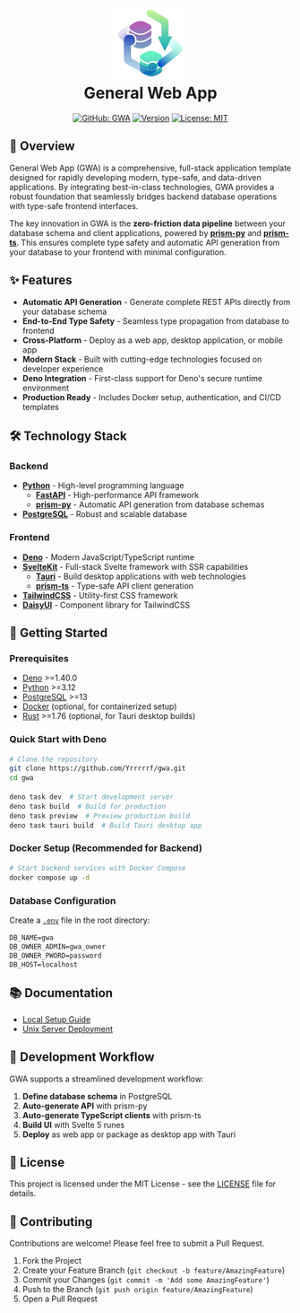 <h1 align="center">
  <img src="./resources/img/gwa-no-bg.png" alt="General Web App Icon" width="128" height="128" description="Some atom that represents the app (like the most basic element of some complex system)">
  <div align="center">General Web App</div>
</h1>

<div align="center">

[![GitHub: GWA](https://img.shields.io/badge/GitHub-GWA-181717?logo=github)](https://github.com/Yrrrrrf/gwa)
[![Version](https://img.shields.io/badge/version-0.1.0-blue.svg)](https://github.com/Yrrrrrf/gwa/releases/tag/v0.1.0)
[![License: MIT](https://img.shields.io/badge/License-MIT-yellow.svg)](https://choosealicense.com/licenses/mit/)

</div>

## 🚀 Overview

General Web App (GWA) is a comprehensive, full-stack application template
designed for rapidly developing modern, type-safe, and data-driven applications.
By integrating best-in-class technologies, GWA provides a robust foundation that
seamlessly bridges backend database operations with type-safe frontend
interfaces.

The key innovation in GWA is the **zero-friction data pipeline** between your
database schema and client applications, powered by
[**prism-py**](https://github.com/Yrrrrrf/prism-py) and
[**prism-ts**](https://jsr.io/@yrrrrrf/prism-ts). This ensures complete type
safety and automatic API generation from your database to your frontend with
minimal configuration.

## ✨ Features

- **Automatic API Generation** - Generate complete REST APIs directly from your
  database schema
- **End-to-End Type Safety** - Seamless type propagation from database to
  frontend
- **Cross-Platform** - Deploy as a web app, desktop application, or mobile app
- **Modern Stack** - Built with cutting-edge technologies focused on developer
  experience
- **Deno Integration** - First-class support for Deno's secure runtime
  environment
- **Production Ready** - Includes Docker setup, authentication, and CI/CD
  templates

## 🛠️ Technology Stack

### Backend

- **[Python](https://www.python.org/)** - High-level programming language
  - **[FastAPI](https://fastapi.tiangolo.com/)** - High-performance API
    framework
  - **[prism-py](https://github.com/Yrrrrrf/prism-py)** - Automatic API
    generation from database schemas
- **[PostgreSQL](https://www.postgresql.org/)** - Robust and scalable database

### Frontend

- **[Deno](https://deno.land/)** - Modern JavaScript/TypeScript runtime
- **[SvelteKit](https://kit.svelte.dev/)** - Full-stack Svelte framework with
  SSR capabilities
  - **[Tauri](https://tauri.app/)** - Build desktop applications with web
    technologies
  - **[prism-ts](https://jsr.io/@yrrrrrf/prism-ts)** - Type-safe API client
    generation
- **[TailwindCSS](https://tailwindcss.com/)** - Utility-first CSS framework
- **[DaisyUI](https://daisyui.com/)** - Component library for TailwindCSS

## 🚦 Getting Started

### Prerequisites

- [Deno](https://deno.land/) >=1.40.0
- [Python](https://www.python.org/) >=3.12
- [PostgreSQL](https://www.postgresql.org/) >=13
- [Docker](https://www.docker.com/) (optional, for containerized setup)
- [Rust](https://www.rust-lang.org/) >=1.76 (optional, for Tauri desktop builds)

### Quick Start with Deno

```bash
# Clone the repository
git clone https://github.com/Yrrrrrf/gwa.git
cd gwa

deno task dev  # Start development server
deno task build  # Build for production
deno task preview  # Preview production build
deno task tauri build  # Build Tauri desktop app
```

### Docker Setup (Recommended for Backend)

```bash
# Start backend services with Docker Compose
docker compose up -d
```

### Database Configuration

Create a [`.env`](.env) file in the root directory:

```env
DB_NAME=gwa
DB_OWNER_ADMIN=gwa_owner
DB_OWNER_PWORD=password
DB_HOST=localhost
```

## 📚 Documentation

- [Local Setup Guide](./resources/docs/local-setup.md)
- [Unix Server Deployment](./resources/docs/unix-setup.md)

## 🔁 Development Workflow

GWA supports a streamlined development workflow:

1. **Define database schema** in PostgreSQL
2. **Auto-generate API** with prism-py
3. **Auto-generate TypeScript clients** with prism-ts
4. **Build UI** with Svelte 5 runes
5. **Deploy** as web app or package as desktop app with Tauri

## 📄 License

This project is licensed under the MIT License - see the [LICENSE](LICENSE) file
for details.

## 👥 Contributing

Contributions are welcome! Please feel free to submit a Pull Request.

1. Fork the Project
2. Create your Feature Branch (`git checkout -b feature/AmazingFeature`)
3. Commit your Changes (`git commit -m 'Add some AmazingFeature'`)
4. Push to the Branch (`git push origin feature/AmazingFeature`)
5. Open a Pull Request

<!--
[![Deno](https://img.shields.io/badge/Powered%20by-Deno-000000?logo=deno)](https://deno.land/)
[![Python](https://img.shields.io/badge/Powered%20by-Python-3776AB?logo=python)](https://www.python.org/)
[![PostgreSQL](https://img.shields.io/badge/Powered%20by-PostgreSQL-336791?logo=postgresql)](https://www.postgresql.org/)
[![Svelte](https://img.shields.io/badge/Powered%20by-Svelte-FF3E00?logo=svelte)](https://svelte.dev/)
[![Tauri](https://img.shields.io/badge/Powered%20by-Tauri-000000?logo=tauri)](https://tauri.app/)
-->
